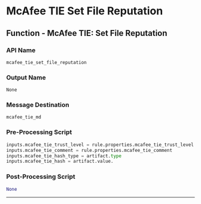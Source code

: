 <!--
    DO NOT MANUALLY EDIT THIS FILE
    THIS FILE IS AUTOMATICALLY GENERATED WITH resilient-circuits codegen
-->

# McAfee TIE Set File Reputation

## Function - McAfee TIE: Set File Reputation

### API Name
`mcafee_tie_set_file_reputation`

### Output Name
`None`

### Message Destination
`mcafee_tie_md`

### Pre-Processing Script
```python
inputs.mcafee_tie_trust_level = rule.properties.mcafee_tie_trust_level
inputs.mcafee_tie_comment = rule.properties.mcafee_tie_comment
inputs.mcafee_tie_hash_type = artifact.type
inputs.mcafee_tie_hash = artifact.value.
```

### Post-Processing Script
```python
None
```

---

